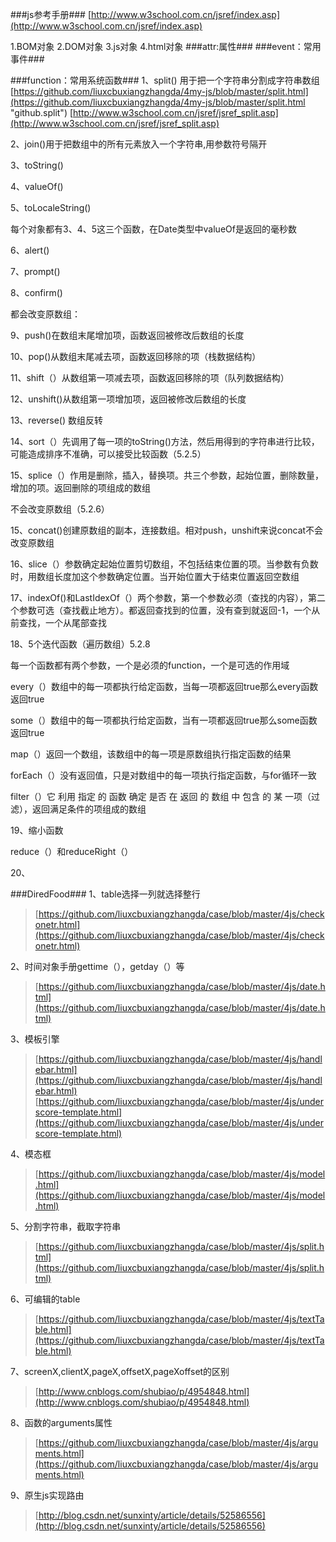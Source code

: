 
###js参考手册###
[http://www.w3school.com.cn/jsref/index.asp](http://www.w3school.com.cn/jsref/index.asp)

1.BOM对象 2.DOM对象 3.js对象 4.html对象 
###attr:属性###
###event：常用事件###


###function：常用系统函数###
1、split()
用于把一个字符串分割成字符串数组
[https://github.com/liuxcbuxiangzhangda/4my-js/blob/master/split.html](https://github.com/liuxcbuxiangzhangda/4my-js/blob/master/split.html "github.split")
[http://www.w3school.com.cn/jsref/jsref_split.asp](http://www.w3school.com.cn/jsref/jsref_split.asp)

2、join()用于把数组中的所有元素放入一个字符串,用参数符号隔开

3、toString()

4、valueOf()

5、toLocaleString()

每个对象都有3、4、5这三个函数，在Date类型中valueOf是返回的毫秒数

6、alert()

7、prompt()

8、confirm()

都会改变原数组：

9、push()在数组末尾增加项，函数返回被修改后数组的长度

10、pop()从数组末尾减去项，函数返回移除的项（栈数据结构）

11、shift（）从数组第一项减去项，函数返回移除的项（队列数据结构）

12、unshift()从数组第一项增加项，返回被修改后数组的长度

13、reverse() 数组反转

14、sort（）先调用了每一项的toString()方法，然后用得到的字符串进行比较，可能造成排序不准确，可以接受比较函数（5.2.5）

15、splice（）作用是删除，插入，替换项。共三个参数，起始位置，删除数量，增加的项。返回删除的项组成的数组

不会改变原数组（5.2.6）

15、concat()创建原数组的副本，连接数组。相对push，unshift来说concat不会改变原数组

16、slice（）参数确定起始位置剪切数组，不包括结束位置的项。当参数有负数时，用数组长度加这个参数确定位置。当开始位置大于结束位置返回空数组

17、indexOf()和LastIdexOf（）两个参数，第一个参数必须（查找的内容），第二个参数可选（查找截止地方）。都返回查找到的位置，没有查到就返回-1，一个从前查找，一个从尾部查找

18、5个迭代函数（遍历数组）5.2.8

每一个函数都有两个参数，一个是必须的function，一个是可选的作用域

every（）数组中的每一项都执行给定函数，当每一项都返回true那么every函数返回true

some（）数组中的每一项都执行给定函数，当有一项都返回true那么some函数返回true

map（）返回一个数组，该数组中的每一项是原数组执行指定函数的结果

forEach（）没有返回值，只是对数组中的每一项执行指定函数，与for循环一致

filter（）它 利用 指定 的 函数 确定 是否 在 返回 的 数组 中 包含 的 某 一项（过滤），返回满足条件的项组成的数组 

19、缩小函数

reduce（）和reduceRight（）

20、


###DiredFood###
1、table选择一列就选择整行
> [https://github.com/liuxcbuxiangzhangda/case/blob/master/4js/checkonetr.html](https://github.com/liuxcbuxiangzhangda/case/blob/master/4js/checkonetr.html)

2、时间对象手册gettime（），getday（）等
> [https://github.com/liuxcbuxiangzhangda/case/blob/master/4js/date.html](https://github.com/liuxcbuxiangzhangda/case/blob/master/4js/date.html)

3、模板引擎
> [https://github.com/liuxcbuxiangzhangda/case/blob/master/4js/handlebar.html](https://github.com/liuxcbuxiangzhangda/case/blob/master/4js/handlebar.html)
> [https://github.com/liuxcbuxiangzhangda/case/blob/master/4js/underscore-template.html](https://github.com/liuxcbuxiangzhangda/case/blob/master/4js/underscore-template.html)

4、模态框
> [https://github.com/liuxcbuxiangzhangda/case/blob/master/4js/model.html](https://github.com/liuxcbuxiangzhangda/case/blob/master/4js/model.html)

5、分割字符串，截取字符串
> [https://github.com/liuxcbuxiangzhangda/case/blob/master/4js/split.html](https://github.com/liuxcbuxiangzhangda/case/blob/master/4js/split.html)

6、可编辑的table
> [https://github.com/liuxcbuxiangzhangda/case/blob/master/4js/textTable.html](https://github.com/liuxcbuxiangzhangda/case/blob/master/4js/textTable.html)

7、screenX,clientX,pageX,offsetX,pageXoffset的区别
> [http://www.cnblogs.com/shubiao/p/4954848.html](http://www.cnblogs.com/shubiao/p/4954848.html)

8、函数的arguments属性
> [https://github.com/liuxcbuxiangzhangda/case/blob/master/4js/arguments.html](https://github.com/liuxcbuxiangzhangda/case/blob/master/4js/arguments.html)

9、原生js实现路由
> [http://blog.csdn.net/sunxinty/article/details/52586556](http://blog.csdn.net/sunxinty/article/details/52586556)



